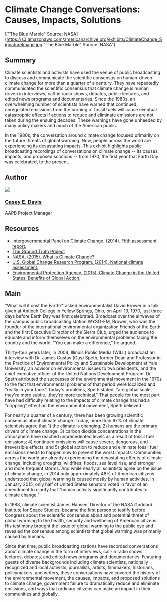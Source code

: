 # Climate Change Conversations: Causes, Impacts, Solutions

!["The Blue Marble" Source: NASA](https://s3.amazonaws.com/americanarchive.org/exhibits/ClimateChange_SignatureImage.jpg "The Blue Marble" Source: NASA")

## Summary

Climate scientists and activists have used the venue of public broadcasting to discuss and communicate the scientific consensus on human-driven climate change for more than a quarter of a century. They have repeatedly communicated the scientific consensus that climate change is human driven in interviews, call-in radio shows, debates, public lectures, and edited news programs and documentaries. Since the 1980s, an overwhelming number of scientists have warned that continued, unregulated emissions from the burning of fossil fuels will cause eventual catastrophic effects if actions to reduce and eliminate emissions are not taken during the ensuing decades. These warnings have gone unheeded by many policy makers and much of the American public. 

In the 1980s, the conversation around climate change focused primarily on the future threats of global warming. Now, people across the world are experiencing its devastating impacts. This exhibit highlights public broadcasting recordings of conversations on climate change -- its causes, impacts, and proposed solutions -- from 1970, the first year that Earth Day was celebrated, to the present.

## Author

<img class="img-circle pull-left" src="https://s3.amazonaws.com/americanarchive.org/staff/Staff_Davis.jpg"/>

### [Casey E. Davis](/about-the-american-archive/staff#casey-e-davis)
AAPB Project Manager

## Resources

- [Intergovernmental Panel on Climate Change. (2014). Fifth assessment report.](http://www.ipcc.ch/publications_and_data/publications_and_data_reports.shtml)
- [The Ground Truth Project](http://thegroundtruthproject.org/)
- [NASA. (2015). What is Climate Change?](http://www.nasa.gov/audience/forstudents/k-4/stories/nasa-knows/what-is-climate-change-k4.html)
- [U.S. Global Change Research Program. (2014). National climate assessment.](http://nca2014.globalchange.gov/downloads)
- [Environmental Protection Agency. (2015). Climate Change in the United States: Benefits of Global Action.](http://www2.epa.gov/sites/production/files/2015-06/documents/frontmatter.pdf)

## Main

"What will it cost the Earth?" asked environmentalist David Brower in a talk given at Antioch College in Yellow Springs, Ohio, on April 19, 1970, just three days before Earth Day was first celebrated. Broadcast over the airwaves of the campus public broadcasting station WYSO-FM, Brower, who was the founder of the international environmental organization Friends of the Earth and the first Executive Director of the Sierra Club, urged the audience to educate and inform themselves on the environmental problems facing the country and the world. "You can make a difference," he argued.

Thirty-four years later, in 2004, Illinois Public Media (WILL) broadcast an interview with Dr. James Gustav (Gus) Speth, former Dean and Professor in the Practice of Environmental Policy and Sustainable Development at Yale University, an advisor on environmental issues to two presidents, and the chief executive officer of the United Nations Development Program. Dr. Speth attributed the successes of the environmental movement in the 1970s to the fact that environmental problems of that period were localized and "really in your face." Today's problems, Speth stated, "are global scale, they're more subtle...they're more technical." That people for the most part have had difficulty relating to the impacts of climate change has had a "crippling" effect on the environmental movement, Speth believed. 

For nearly a quarter of a century, there has been growing scientific consensus about climate change. Today, more than 97% of climate scientists agree that 1) the climate is changing; 2) humans are the primary drivers of climate change; 3) carbon dioxide concentrations in the atmosphere have reached unprecedented levels as a result of fossil fuel emissions; 4) continued emissions will cause severe, dangerous, and irreversible effects, and 5) global action to reduce and eliminate fossil fuel emissions needs to happen now to prevent the worst impacts. Communities across the world are already experiencing the devastating effects of climate change, including droughts, wildfires, floods, sea level rise, and stronger and more frequent storms. And while nearly all scientists agree on the issue of climate change, in 2014 only approximately 48% of American citizens understood that global warming is caused mostly by human activities. In January 2015, only half of United States senators voted in favor of an amendment to clarify that "human activity significantly contributes to climate change."

In 1988, climate scientist James Hansen, Director of the NASA Goddard Institute for Space Studies, became the first person to testify before Congress about the scientific consensus about and potential threat of global warming to the health, security and wellbeing of American citizens. His testimony brought the issue of global warming to the public eye and revealed the consensus among scientists that global warming was primarily caused by humans. 

Since that time, public broadcasting stations have recorded conversations about climate change in the form of interviews, call-in radio shows, lectures, debates, and edited news programs and documentaries. Featuring guests of diverse backgrounds including climate scientists, nationally recognized and local activists, journalists, artists, filmmakers, historians, policymakers, and writers, these conversations have covered the history of the environmental movement, the causes, impacts, and proposed solutions to climate change, government failure to dramatically reduce and eliminate emissions, and ways that ordinary citizens can make an impact in their communities and globally. 

